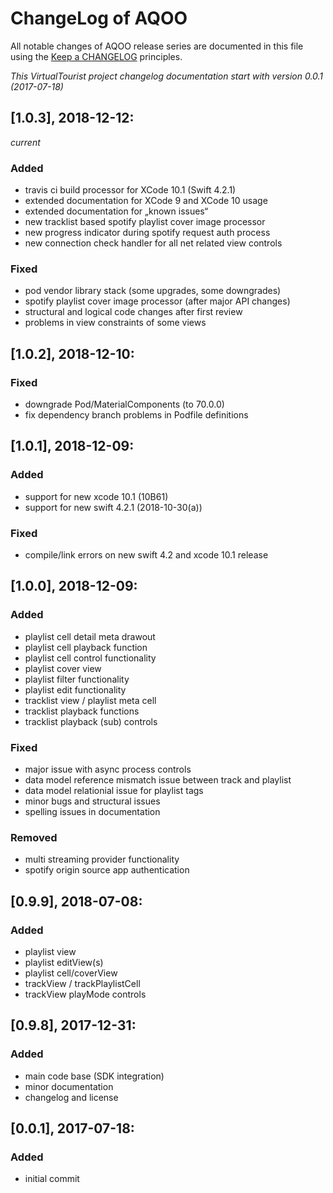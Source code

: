 # ChangeLog of AQOO

All notable changes of AQOO release series are documented in this file using the [Keep a CHANGELOG](http://keepachangelog.com/) principles.

_This VirtualTourist project changelog documentation start with version 0.0.1 (2017-07-18)_

## [1.0.3], 2018-12-12:
_current_

### Added

* travis ci build processor for XCode 10.1 (Swift 4.2.1)
* extended documentation for XCode 9 and XCode 10 usage
* extended documentation for „known issues“
* new tracklist based spotify playlist cover image processor
* new  progress indicator during spotify request auth process
* new connection check handler for all net related view controls

### Fixed

* pod vendor library stack (some upgrades, some downgrades)
* spotify playlist cover image processor (after major API changes)
* structural and logical code changes after first review
* problems in view constraints of some views

## [1.0.2], 2018-12-10:

### Fixed

* downgrade Pod/MaterialComponents (to 70.0.0)
* fix dependency branch problems in Podfile definitions


## [1.0.1], 2018-12-09:

### Added

* support for new xcode 10.1 (10B61)
* support for new swift 4.2.1 (2018-10-30(a))

### Fixed

* compile/link errors on new swift 4.2 and xcode 10.1 release


## [1.0.0], 2018-12-09:

### Added

* playlist cell detail meta drawout
* playlist cell playback function
* playlist cell control functionality
* playlist cover view
* playlist filter functionality
* playlist edit functionality
* tracklist view / playlist meta cell
* tracklist playback functions
* tracklist playback (sub) controls

### Fixed

* major issue with async process controls
* data model reference mismatch issue between track and playlist
* data model relationial issue for playlist tags
* minor bugs and structural issues
* spelling issues in documentation

### Removed

* multi streaming provider functionality
* spotify origin source app authentication


## [0.9.9], 2018-07-08:

### Added

* playlist view
* playlist editView(s)
* playlist cell/coverView
* trackView / trackPlaylistCell
* trackView playMode controls

## [0.9.8], 2017-12-31:

### Added

* main code base (SDK integration)
* minor documentation
* changelog and license

## [0.0.1], 2017-07-18:

### Added

* initial commit